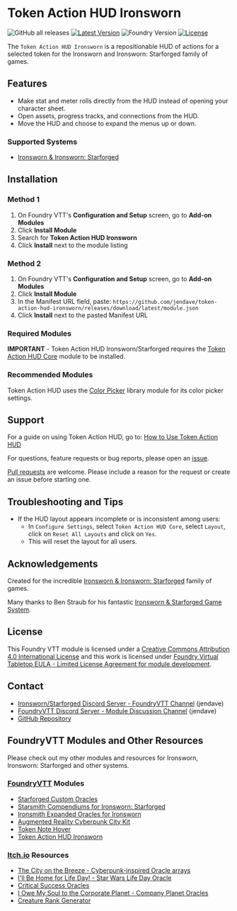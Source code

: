 # Token Action HUD Ironsworn

![GitHub all releases](https://img.shields.io/github/downloads/jendave/token-action-hud-ironsworn/total)
[![Latest Version](https://img.shields.io/github/v/release/jendave/token-action-hud-ironsworn?display_name=tag&sort=semver&label=Latest%20Version)](https://github.com/jendave/token-action-hud-ironsworn/releases/latest)
![Foundry Version](https://img.shields.io/endpoint?url=https://foundryshields.com/version?url=https%3A%2F%2Fraw.githubusercontent.com%2Fjendave%2Ftoken-action-hud-ironsworn%2Fmain%2Fmodule.json)
[![License](https://img.shields.io/github/license/jendave/token-action-hud-ironsworn)](LICENSE)

The `Token Action HUD Ironsworn` is a repositionable HUD of actions for a selected token for the Ironsworn and Ironsworn: Starforged family of games.

## Features

- Make stat and meter rolls directly from the HUD instead of opening your character sheet.
- Open assets, progress tracks, and connections from the HUD.
- Move the HUD and choose to expand the menus up or down.

### Supported Systems

- [Ironsworn & Ironsworn: Starforged](https://foundryvtt.com/packages/foundry-ironsworn)

## Installation

### Method 1

1. On Foundry VTT's **Configuration and Setup** screen, go to **Add-on Modules**
2. Click **Install Module**
3. Search for **Token Action HUD Ironsworn**
4. Click **Install** next to the module listing

### Method 2

1. On Foundry VTT's **Configuration and Setup** screen, go to **Add-on Modules**
2. Click **Install Module**
3. In the Manifest URL field, paste: `https://github.com/jendave/token-action-hud-ironsworn/releases/download/latest/module.json`
4. Click **Install** next to the pasted Manifest URL

### Required Modules

**IMPORTANT** - Token Action HUD Ironsworn/Starforged requires the [Token Action HUD Core](https://foundryvtt.com/packages/token-action-hud-core) module to be installed.

### Recommended Modules

Token Action HUD uses the [Color Picker](https://foundryvtt.com/packages/color-picker) library module for its color picker settings.

## Support

For a guide on using Token Action HUD, go to: [How to Use Token Action HUD](https://github.com/jendave/token-action-hud-ironsworn/wiki/How-to-Use-Token-Action-HUD)

For questions, feature requests or bug reports, please open an [issue](https://github.com/jendave/token-action-hud-ironsworn/issues).

[Pull requests](https://github.com/jendave/token-action-hud-ironsworn/pulls) are welcome. Please include a reason for the request or create an issue before starting one.

## Troubleshooting and Tips

- If the HUD layout appears incomplete or is inconsistent among users:
  - In `Configure Settings`, select `Token Action HUD Core`, select `Layout`, click on `Reset All Layouts` and click on `Yes`.
  - This will reset the layout for all users.

## Acknowledgements

Created for the incredible [Ironsworn & Ironsworn: Starforged](https://tomkinpress.com/) family of games.

Many thanks to Ben Straub for his fantastic [Ironsworn & Starforged Game System](https://foundryvtt.com/packages/foundry-ironsworn).

## License

This Foundry VTT module is licensed under a [Creative Commons Attribution 4.0 International License](https://creativecommons.org/licenses/by/4.0/) and this work is licensed under [Foundry Virtual Tabletop EULA - Limited License Agreement for module development](https://foundryvtt.com/article/license/).

## Contact

- [Ironsworn/Starforged Discord Server - FoundryVTT Channel](https://discord.com/channels/437120373436186625/867434336201605160) (jendave)
- [FoundryVTT Discord Server - Module Discussion Channel](https://discord.com/channels/170995199584108546/513918036919713802) (jendave)
- [GitHub Repository](https://github.com/jendave/token-action-hud-ironsworn)

## FoundryVTT Modules and Other Resources

Please check out my other modules and resources for Ironsworn, Ironsworn: Starforged and other systems.

### [FoundryVTT](https://foundryvtt.com/community/david-hudson/packages) Modules

- [Starforged Custom Oracles](https://foundryvtt.com/packages/starforged-custom-oracles)
- [Starsmith Compendiums for Ironsworn: Starforged](https://foundryvtt.com/packages/starsmith-expanded-oracles)
- [Ironsmith Expanded Oracles for Ironsworn](https://foundryvtt.com/packages/ironsmith-expanded-oracles)
- [Augmented Reality Cyberpunk City Kit](https://foundryvtt.com/packages/augmented-reality-foundry)
- [Token Note Hover](https://foundryvtt.com/packages/token-note-hover)
- [Token Action HUD Ironsworn](https://foundryvtt.com/packages/token-action-hud-ironsworn)

### [Itch.io](https://jendave.itch.io/) Resources

- [The City on the Breeze - Cyberpunk-inspired Oracle arrays](https://jendave.itch.io/the-city-on-the-breeze)
- [I'll Be Home for Life Day! - Star Wars Life Day Oracle](https://jendave.itch.io/ill-be-home-for-life-day)
- [Critical Success Oracles](https://jendave.itch.io/critical-success-oracles)
- [I Owe My Soul to the Corporate Planet - Company Planet Oracles](https://jendave.itch.io/i-owe-my-soul-to-the-corporate-planet)
- [Creature Rank Generator](https://jendave.itch.io/creature-rank-generator)
